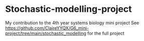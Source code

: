 # Stochastic-modelling-project
My contribution to the 4th year systems biology mini project
See https://github.com/ClaireYYQX/G6_mini-project/tree/main/stochastic_modelling for the full project
